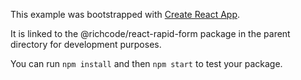 This example was bootstrapped with [Create React App](https://github.com/facebook/create-react-app).

It is linked to the @richcode/react-rapid-form package in the parent directory for development purposes.

You can run `npm install` and then `npm start` to test your package.
